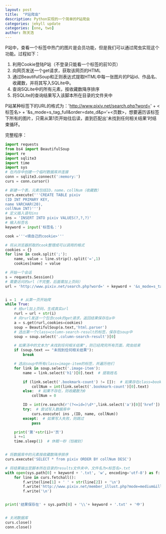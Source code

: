 ```yaml
---
layout: post
title:  "P站爬虫"
description: Python实现的一个简单的P站爬虫
categories: jekyll update
categories: [one, two]
author: 陈天浩
---
```


P站中，查看一个标签中热门的图片是会员功能，但是我们可以通过爬虫实现这个功能。过程如下：

1. 利用Cookie登陆P站（不登录只能看一个标签的前10页）
2. 向网页发送一个get请求，获取该网页的HTML
3. 通过BeautifulSoup和正则表达式提取HTML中每一张图片的P站id、作品名、收藏数，并将其写入SQLite中。
4. 查询SQLite中的所有元素，按收藏数降序排序
5. 将SQLite的查询结果写入该脚本所在目录的文件夹中

P站某种标签下的URL的格式为：'http://www.pixiv.net/search.php?word=' + <标签名> + '&s_mode=s_tag_full&order=date_d&p=‘+<页数>，想要遍历该标签下所有的图片，只需从第1页开始往后读，直到匹配出'未找到任何相关结果'时结束循环。

完整程序：

```python
import requests
from bs4 import BeautifulSoup
import re
import sqlite3
import time
import sys
# 在内存中创建一个临时数据库并连接
conn = sqlite3.connect(':memory:')
curs = conn.cursor()

# 新建一个表，元素包括ID，name，collNum（收藏数）
curs.execute('''CREATE TABLE pixiv
(ID INT PRIMARY KEY,
name VARCHAR(20),
collNum INT)''')
# 定义插入语句ins
ins = 'INSERT INTO pixiv VALUES(?,?,?)'
# 输入标签名
keyword = input('标签名：')

cook ='''<填自己的cookie>'''

# 将从浏览器抓取的cook整理成可以调用的格式
cookies = {}
for line in cook.split(';'):
    name, value = line.strip().split('=',1)
    cookies[name] = value

# 开始一个会话
s = requests.Session()
# 需要访问的url（不完整，后面需加上页码）
url = 'http://www.pixiv.net/search.php?word=' + keyword + '&s_mode=s_tag_full&order=date_d&p='


i = 1  # 从第一页开始爬
while True:
    # 给url加上页码，生成真实url
    rurl = url + str(i)
    # 向rurl发送一个包含cook的get请求，返回结果保存在a中
    a = s.get(rurl,cookies=cookies)
    soup = BeautifulSoup(a.text,'html.parser')
    # 选出第一个class=column-search-result的标签，保存在soup中
    soup = soup.select('.column-search-result')[0]

    # 如果汤中的文本为"未找到任何相关结果"，则已经爬完所有页面，爬虫结束
    if (soup.text == "未找到任何相关结果"):
        break

    # 选出soup中所有class=image-item的标签，并遍历他们
    for link in soup.select('.image-item'):
        name = link.select('h1')[0].text  # 提取姓名

        if (link.select('.bookmark-count') != []):  # 如果存在class=bookmark-count的标签，则提取其中的收藏数
            collNum = int(link.select('.bookmark-count')[0].text)
        else:  # 如果不存在，则收藏数为0
            collNum = 0

        ID = int(re.search(r'(?<=id=)\d*',link.select('a')[0]['href']).group())  # 用正则表达式提取id
        try:  # 尝试写入数据库中
            curs.execute( ins ,(ID, name, collNum))
        except:  # 如果写入失败，则跳过
            pass

    print('第'+str(i)+'页')
    i +=1
    time.sleep(1)  # 休眠一秒（怕被封）


# 将数据库中的元素按收藏数降序排序
curs.execute('SELECT * from pixiv ORDER BY collNum DESC')

# 将结果输出至脚本所在目录的results文件夹中，文件名为<标签名>.txt
with open(sys.path[0] + keyword + '.txt', 'w', encoding='utf-8') as f:
    for line in curs.fetchall():
        f.write(line[1] + ' ' + str(line[2]) + '\n')
        f.write('http://www.pixiv.net/member_illust.php?mode=medium&illust_id=' + str(line[0]) + '\n')
        f.write('\n')


print('结果保存在' + sys.path[0] + '\\'+ keyword + '.txt' + '中')


# 关闭数据库
curs.close()
conn.close()
```

